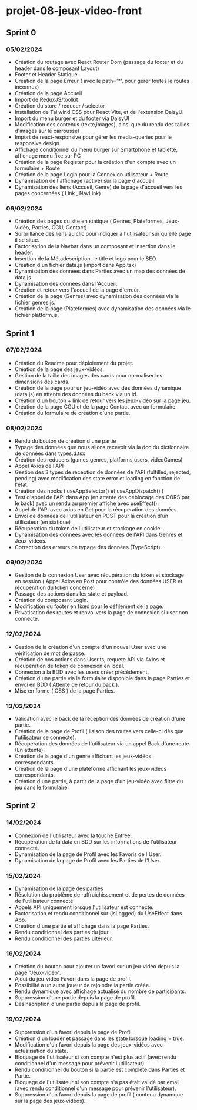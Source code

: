 # projet-08-jeux-video-front

## Sprint 0
###  05/02/2024
- Création du routage avec React Router Dom (passage du footer et du header dans le composant Layout)
- Footer et Header Statique
- Création de la page Erreur ( avec le path='*', pour gérer toutes le routes inconnus)
- Création de la page Accueil
- Import de ReduxJS/toolkit
- Création du store / reducer / selector
- Installation de Tailwind CSS pour React Vite, et de l'extension DaisyUI
- Import du menu burger et du footer via DaisyUI
- Modification des contenus (texte,images), ainsi que du rendu des tailles d'images sur le carroussel
- Import de react-responsive pour gérer les media-queries pour le responsive design
- Affichage conditionnel du menu burger sur Smartphone et tablette, affichage menu fixe sur PC
- Création de la page Register pour la création d'un compte avec un formulaire + Route
- Création de la page Login pour la Connexion utilisateur + Route
- Dynamisation de l'affichage (active) sur la page d'accueil
- Dynamisation des liens (Accueil, Genre) de la page d'accueil vers les pages concernées ( Link , NavLink)

###  06/02/2024
- Création des pages du site en statique ( Genres, Plateformes, Jeux-Vidéo, Parties, CGU, Contact)
- Surbrillance des liens au clic pour indiquer à l'utilisateur sur qu'elle page il se situe.
- Factorisation de la Navbar dans un composant et insertion dans le header.
- Insertion de la Métadescription, le title et logo pour le SEO.
- Création d'un fichier data.js (import dans App.tsx)
- Dynamisation des données dans Parties avec un map des données de data.js
- Dynamisation des données dans l'Accueil.
- Création et retour vers l'accueil de la page d'erreur.
- Creation de la page (Genres) avec dynamisation des données via le fichier genres.js.
- Creation de la page (Plateformes) avec dynamisation des données via le fichier platform.js.

## Sprint 1
###  07/02/2024
- Création du Readme pour déploiement du projet.
- Création de la page des jeux-vidéos.
- Gestion de la taille des images des cards pour normaliser les dimensions des cards.
- Création de la page pour un jeu-vidéo avec des données dynamique (data.js) en attente des données du back via un id.
- Création d'un bouton + link de retour vers les jeux-vidéo sur la page jeu.
- Création de la page CGU et de la page Contact avec un formulaire
- Création du formulaire de création d'une partie.

###  08/02/2024
- Rendu du bouton de création d'une partie
- Typage des données que nous allons recevoir via la doc du dictionnaire de données dans types.d.tsx
- Création des reducers (games,genres, platforms,users, videoGames)
- Appel Axios de l'API 
- Gestion des 3 types de réception de données de l'API (fulfilled, rejected, pending) avec modification des state error et loading en fonction de l'état.
- Création des hooks ( useAppSelector() et useAppDispatch() )
- Test d'appel de l'API dans App (en attente des déblocage des CORS par le back) avec un rendu au premier affiche avec useEffect().
- Appel de l'API avec axios en Get pour la récuperation des données.
- Envoi de données de l'utilisateur en POST pour la création d'un utilisateur (en statique)
- Récuperation du token de l'utilisateur et stockage en cookie.
- Dynamisation des données avec les données de l'API dans Genres et Jeux-vidéos.
- Correction des erreurs de typage des données (TypeScript).

###  09/02/2024
- Gestion de la connexion User avec récupération du token  et stockage en session ( Appel Axios en Post pour contrôle des données USER et récupération du token concérné)
- Passage des actions dans les state et payload.
- Création du composant Login.
- Modification du footer en fixed pour le défilement de la page.
- Privatisation des routes et renvoi vers la page de connexion si user non connecté.

### 12/02/2024
- Gestion de la création d'un compte d'un nouvel User avec une vérification de mot de passe.
- Création de nos actions dans User.ts, requete API via Axios et récupération de token de connexion en local.
- Connexion à la BDD avec les users créer précèdement.
- Création d'une partie via le formulaire disponible dans la page Parties et envoi en BDD ( Attente de retour du back ).
- Mise en forme ( CSS ) de la page Parties.

### 13/02/2024
- Validation avec le back de la réception des données de création d'une partie.
- Création de la page de Profil ( liaison des routes vers celle-ci dès que l'utilisateur se connecte).
- Récupération des données de l'utilisateur via un appel Back d'une route (En attente).
- Création de la page d'un genre affichant les jeux-vidéos correspondants.
- Création de la page d'une plateforme affichant les jeux-vidéos correspondants.
- Création d'une partie, à partir de la page d'un jeu-vidéo avec filtre du jeu dans le formulaire.

## Sprint 2
### 14/02/2024
- Connexion de l'utilisateur avec la touche Entrée.
- Récupération de la data en BDD sur les informations de l'utilisateur connecté.
- Dynamisation de la page de Profil avec les Favoris de l'User.
- Dynamisation de la page de Profil avec les Parties de l'User.

### 15/02/2024
- Dynamisation de la page des parties
- Résolution du problème de raffraichissement et de pertes de données de l'utilisateur connecté
- Appels API uniquement lorsque l'utilisateur est connecté.
- Factorisation et rendu conditionnel sur (isLogged) du UseEffect dans App.
- Creation d'une partie et affichage dans la page Parties.
- Rendu conditionnel des parties du jour.
- Rendu conditionnel des pârties ultérieur.

### 16/02/2024
- Création du bouton pour ajouter un favori sur un jeu-vidéo depuis la page "Jeux-vidéo".
- Ajout du jeu-vidéo Favori dans la page de profil.
- Possibilité à un autre joueur de rejoindre la partie créée.
- Rendu dynamique avec affichage actualisé du nombre de participants.
- Suppression d'une partie depuis la page de profil.
- Desinscription d'une partie depuis la page de profil.

### 19/02/2024
- Suppression d'un favori depuis la page de Profil.
- Création d'un loader et passage dans les state lorsque loading = true.
- Modification d'un favori depuis la page des jeux-vidéos avec actualisation du state.
- Bloquage de l'utilisateur si son compte n'est plus actif (avec rendu conditionnel d'un message pour prévenir l'utilisateur).
- Rendu conditionnel du bouton si la partie est complète dans Parties et Partie.
- Bloquage de l'utilisateur si son compte n'a pas était validé par email (avec rendu conditionnel d'un message pour prévenir l'utilisateur).
- Suppression d'un favori depuis la page de profil ( contenu dynamque sur la page des jeux-vidéos).